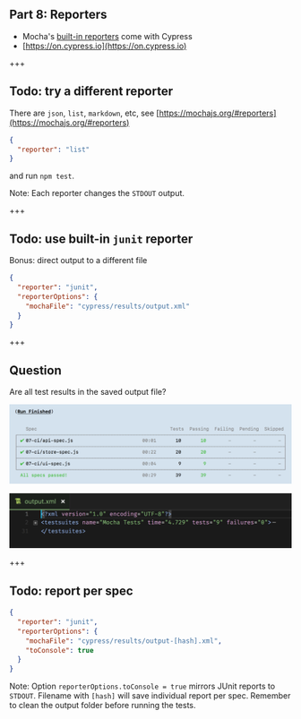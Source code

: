 ## Part 8: Reporters

- Mocha's [built-in reporters](https://mochajs.org/#reporters) come with Cypress
- [https://on.cypress.io](https://on.cypress.io)

+++

## Todo: try a different reporter

There are `json`, `list`, `markdown`, etc, see [https://mochajs.org/#reporters](https://mochajs.org/#reporters)

```json
{
  "reporter": "list"
}
```

and run `npm test`.

Note:
Each reporter changes the `STDOUT` output.

+++

## Todo: use built-in `junit` reporter

Bonus: direct output to a different file

```json
{
  "reporter": "junit",
  "reporterOptions": {
    "mochaFile": "cypress/results/output.xml"
  }
}
```

+++

## Question

Are all test results in the saved output file?

![Run numbers](/slides/09-reporters/img/test-run.png)

![Report numbers](/slides/09-reporters/img/junit-output.png)


+++

## Todo: report per spec

```json
{
  "reporter": "junit",
  "reporterOptions": {
    "mochaFile": "cypress/results/output-[hash].xml",
    "toConsole": true
  }
}
```

Note:
Option `reporterOptions.toConsole = true` mirrors JUnit reports to `STDOUT`.
Filename with `[hash]` will save individual report per spec. Remember to clean the output folder before running the tests.
